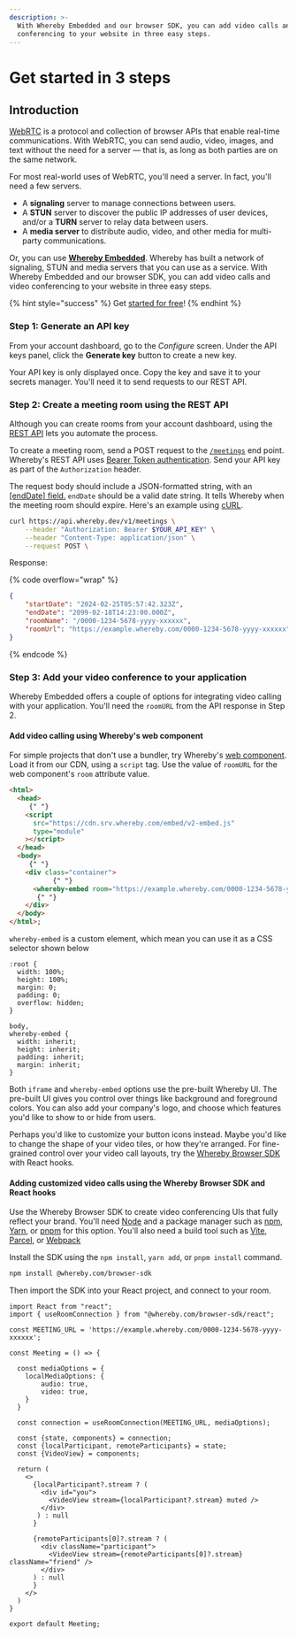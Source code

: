 ```yaml
---
description: >-
  With Whereby Embedded and our browser SDK, you can add video calls and video
  conferencing to your website in three easy steps.
---
```


# Get started in 3 steps

## Introduction

[WebRTC](https://www.w3.org/TR/webrtc/) is a protocol and collection of browser APIs that enable real-time communications. With WebRTC, you can send audio, video, images, and text without the need for a server — that is, as long as both parties are on the same network.

For most real-world uses of WebRTC, you'll need a server. In fact, you'll need a few servers.

* A **signaling** server to manage connections between users.
* A **STUN** server to discover the public IP addresses of user devices, and/or a **TURN** server to relay data between users.
* A **media server** to distribute audio, video, and other media for multi-party communications.

Or, you can use [**Whereby Embedded**](https://whereby.com/information/embedded). Whereby has built a network of signaling, STUN and media servers that you can use as a service. With Whereby Embedded and our browser SDK, you can add video calls and video conferencing to your website in three easy steps.&#x20;

{% hint style="success" %}
Get [started for free](https://whereby.com/information/embedded/pricing)!
{% endhint %}

### **Step 1: Generate an API key**

From your account dashboard, go to the _Configure_ screen. Under the API keys panel, click the **Generate key** button to create a new key.

Your API key is only displayed once. Copy the key and save it to your secrets manager. You'll need it to send requests to our REST API.

### **Step 2: Create a meeting room using the REST API**

Although you can create rooms from your account dashboard, using the [REST API](https://docs.whereby.com/reference/whereby-rest-api-reference) lets you automate the process.

To create a meeting room, send a POST request to the [`/meetings`](../reference/whereby-rest-api-reference.md#meetings) end point. Whereby's REST API uses [Bearer Token authentication](https://datatracker.ietf.org/doc/html/rfc6750). Send your API key as part of the `Authorization` header.

The request body should include a JSON-formatted string, with an [\[endDate\] field.](https://docs.whereby.com/reference/whereby-rest-api-reference#meetings-1) `endDate` should be a valid date string. It tells Whereby when the meeting room should expire. Here's an example using [cURL](https://curl.se/).

```bash
curl https://api.whereby.dev/v1/meetings \
    --header "Authorization: Bearer $YOUR_API_KEY" \
    --header "Content-Type: application/json" \
    --request POST \
```

Response:

{% code overflow="wrap" %}
```json
{
    "startDate": "2024-02-25T05:57:42.323Z",
    "endDate": "2099-02-18T14:23:00.000Z",
    "roomName": "/0000-1234-5678-yyyy-xxxxxx",
    "roomUrl": "https://example.whereby.com/0000-1234-5678-yyyy-xxxxxx"
}
```
{% endcode %}

### **Step 3: Add your video conference to your application**

Whereby Embedded offers a couple of options for integrating video calling with your application. You'll need the `roomURL` from the API response in Step 2.

#### **Add video calling using Whereby's web component**

For simple projects that don't use a bundler, try Whereby's [web component](https://docs.whereby.com/reference/using-the-whereby-embed-element). Load it from our CDN, using a `script` tag. Use the value of `roomURL` for the web component's `room` attribute value.

```html
<html>
  <head>
     {" "}
    <script
      src="https://cdn.srv.whereby.com/embed/v2-embed.js"
      type="module"
    ></script>
  </head>
  <body>
     {" "}
    <div class="container">
           {" "}
      <whereby-embed room="https://example.whereby.com/0000-1234-5678-yyyy-xxxxxx" />
       {" "}
    </div>
  </body>
</html>;
```

`whereby-embed` is a custom element, which mean you can use it as a CSS selector shown below

```
:root {
  width: 100%;
  height: 100%;
  margin: 0;
  padding: 0;
  overflow: hidden;
}

body,
whereby-embed {
  width: inherit;
  height: inherit;
  padding: inherit;
  margin: inherit;
}
```

Both `iframe` and `whereby-embed` options use the pre-built Whereby UI. The pre-built UI gives you control over things like background and foreground colors. You can also add your company's logo, and choose which features you'd like to show to or hide from users.

Perhaps you'd like to customize your button icons instead. Maybe you'd like to change the shape of your video tiles, or how they're arranged. For fine-grained control over your video call layouts, try the [Whereby Browser SDK](https://www.npmjs.com/package/@whereby.com/browser-sdk) with React hooks.

#### **Adding customized video calls using the Whereby Browser SDK and React hooks**

Use the Whereby Browser SDK to create video conferencing UIs that fully reflect your brand. You'll need [Node](https://nodejs.org/) and a package manager such as [npm](https://www.npmjs.com/), [Yarn](https://yarnpkg.com/), or [pnpm](https://pnpm.io/) for this option. You'll also need a build tool such as [Vite](https://vitejs.dev/), [Parcel](https://parceljs.org/), or [Webpack](https://webpack.js.org/)

Install the SDK using the `npm install`, `yarn add`, or `pnpm install` command.

```bash
npm install @whereby.com/browser-sdk
```

Then import the SDK into your React project, and connect to your room.

```tsx
import React from "react";
import { useRoomConnection } from "@whereby.com/browser-sdk/react";

const MEETING_URL = 'https://example.whereby.com/0000-1234-5678-yyyy-xxxxxx';

const Meeting = () => {

  const mediaOptions = {
    localMediaOptions: {
        audio: true,
        video: true,
    }
  }

  const connection = useRoomConnection(MEETING_URL, mediaOptions);

  const {state, components} = connection;
  const {localParticipant, remoteParticipants} = state;
  const {VideoView} = components;

  return (
    <>
      {localParticipant?.stream ? (
        <div id="you">
          <VideoView stream={localParticipant?.stream} muted />
        </div>
       ) : null
      }

      {remoteParticipants[0]?.stream ? (
        <div className="participant">
          <VideoView stream={remoteParticipants[0]?.stream} className="friend" />
        </div>
      ) : null
      }
    </>
  )
}

export default Meeting;
```

